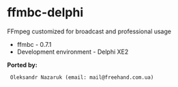 # ffmbc-delphi
FFmpeg customized for broadcast and professional usage

* ffmbc - 0.7.1<br>
* Development environment - Delphi XE2<br>

<b>Ported by:</b>
```
 Oleksandr Nazaruk (email: mail@freehand.com.ua)
```